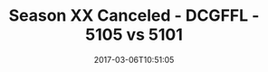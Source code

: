 ---
title: Season XX Canceled - DCGFFL - 5105 vs 5101
teams_score:
- team: 5105
  score:
- team: 5101
  score: 0
mvp: A. Pratt (Sky), B. O'Brien (Orange)
game-ball: A. Suggs (Sky), TJ Rhone (Orange)
sportsperson: ''
season: 14
week: 1
date: '2017-03-06T10:51:05'
pageid: season-14-week-1-march-5-2016-5105-vs-5101
---